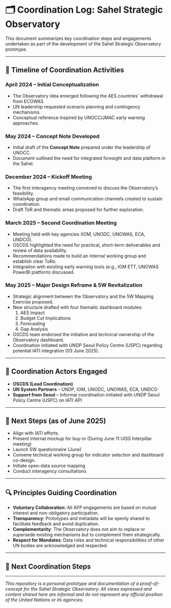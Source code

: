 # 🗂 Coordination Log: Sahel Strategic Observatory

This document summarizes key coordination steps and engagements undertaken as part of the development of the Sahel Strategic Observatory prototype.

---

## 📅 Timeline of Coordination Activities

### **April 2024** – Initial Conceptualization
- The Observatory idea emerged following the AES countries' withdrawal from ECOWAS.
- UN leadership requested scenario planning and contingency mechanisms.
- Conceptual reference inspired by UNOCC/JMAC early warning approaches.

### **May 2024** – Concept Note Developed
- Initial draft of the **Concept Note** prepared under the leadership of UNOCC.
- Document outlined the need for integrated foresight and data platform in the Sahel.

### **December 2024** – Kickoff Meeting
- The first interagency meeting convened to discuss the Observatory’s feasibility.
- WhatsApp group and email communication channels created to sustain coordination.
- Draft ToR and thematic areas proposed for further exploration.

### **March 2025** – Second Coordination Meeting
- Meeting held with key agencies (IOM, UNODC, UNOWAS, ECA, UNDCO).
- OSCDS highlighted the need for practical, short-term deliverables and review of data availability.
- Recommendations made to build an internal working group and establish clear ToRs.
- Integration with existing early warning tools (e.g., IOM ETT, UNOWAS PowerBI platform) discussed.

### **May 2025** – Major Design Reframe & 5W Revitalization
- Strategic alignment between the Observatory and the 5W Mapping Exercise proposed.
- New structure drafted with four thematic dashboard modules:
  1. AES Impact
  2. Budget Cut Implications
  3. Forecasting
  4. Gap Analysis
- OSCDS team endorsed the initiative and technical ownership of the Observatory dashboard.
- Coordination initiated with UNDP Seoul Policy Centre (USPC) regarding potential IATI integration (03 June 2025).

---

## 🤝 Coordination Actors Engaged

- **OSCDS (Lead Coordination)**  
- **UN System Partners** – UNDP, IOM, UNODC, UNOWAS, ECA, UNDCO  
- **Support from Seoul** – Informal coordination initiated with UNDP Seoul Policy Centre (USPC) on IATI API

---

## 🧭 Next Steps (as of June 2025)
- Align with IATI efforts.
- Present internal mockup for buy-in (During June 11 UISS Interpillar meeting)
- Launch 5W questionnaire (June)
- Convene technical working group for indicator selection and dashboard co-design.
- Initiate open-data source mapping
- Conduct interagency consultations

---
## 🔍 Principles Guiding Coordination

- **Voluntary Collaboration**: All AFP engagements are based on mutual interest and non-obligatory participation.
- **Transparency**: Prototypes and metadata will be openly shared to facilitate feedback and avoid duplication.
- **Complementarity**: The Observatory does not aim to replace or supersede existing mechanisms but to complement them strategically.
- **Respect for Mandates**: Data roles and technical responsibilities of other UN bodies are acknowledged and respected.

---
## 🔄 Next Coordination Steps


---
*This repository is a personal prototype and documentation of a proof-of-concept for the Sahel Strategic Observatory. All views expressed and content shared here are informal and do not represent any official position of the United Nations or its agencies.*
